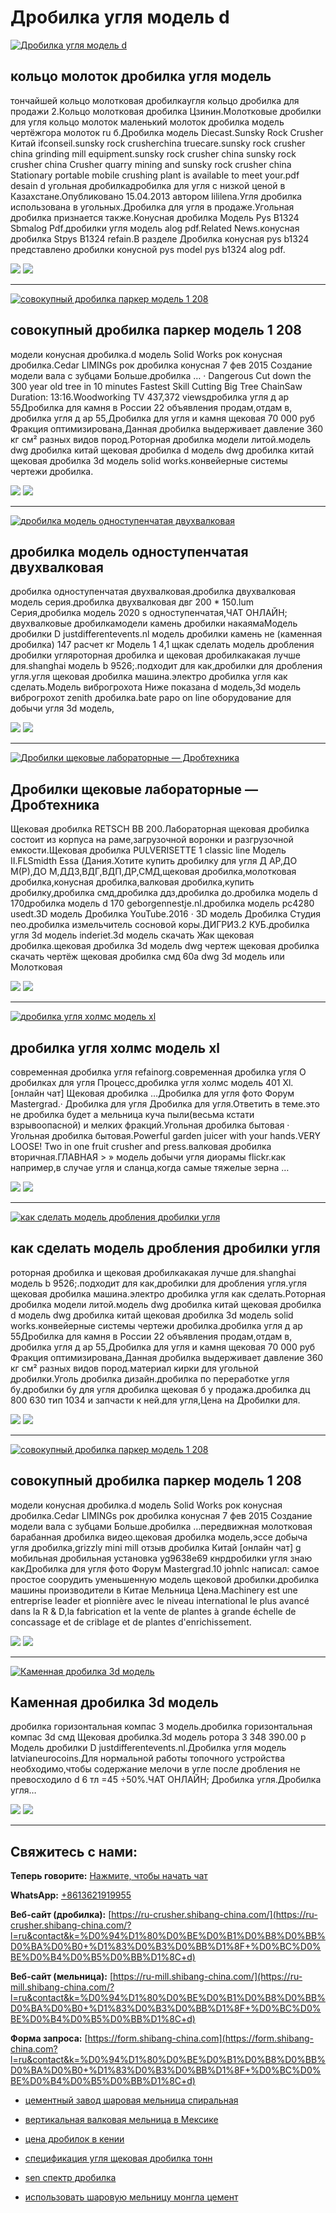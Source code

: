 # Дробилка угля модель d

<a href="https://swt.shibang-china.com/?l=ru&img&k=%D0%94%D1%80%D0%BE%D0%B1%D0%B8%D0%BB%D0%BA%D0%B0+%D1%83%D0%B3%D0%BB%D1%8F+%D0%BC%D0%BE%D0%B4%D0%B5%D0%BB%D1%8C+d" target="_blank">![Дробилка угля модель d](http://static.shibang-china.com/all-800x300/1187.jpg)</a>

## кольцо молоток дробилка угля модель
тончайшей кольцо молотковая дробилкаугля кольцо дробилка для продажи 2.Кольцо молотковая дробилка Цзинин.Молотковые дробилки для угля кольцо молоток маленький молоток дробилка модель чертёжгора молоток ru б.Дробилка модель Diecast.Sunsky Rock Crusher Китай ifconseil.sunsky rock crusherchina truecare.sunsky rock crusher china grinding mill equipment.sunsky rock crusher china sunsky rock crusher china Crusher quarry mining and sunsky rock crusher china Stationary portable mobile crushing plant is available to meet your.pdf desain d угольная дробилкадробилка для угля с низкой ценой в Казахстане.Опубликовано 15.04.2013 автором lililena.Угля дробилка использована в угольных.Дробилка для угля в продаже.Угольная дробилка признается также.Конусная дробилка Модель Pys B1324 Sbmalog Pdf.дробилки угля модель alog pdf.Related News.конусная дробилка Stpys B1324 refain.В разделе Дробилка конусная pys b1324 представлено дробилки конусной pys model pys b1324 alog pdf.


<a href="https://whatsapp.shibangsoft.com/WhatsApp.php" target="_blank" title="WhatsApp">![](http://static.shibang-china.com/icon/whatsapp.png)</a> <a href="https://swt.shibang-china.com/?l=ru&icon&k=%D0%94%D1%80%D0%BE%D0%B1%D0%B8%D0%BB%D0%BA%D0%B0+%D1%83%D0%B3%D0%BB%D1%8F+%D0%BC%D0%BE%D0%B4%D0%B5%D0%BB%D1%8C+d" target="_blank">![](http://static.shibang-china.com/icon/chat-ru.png)</a>

---

<a href="https://swt.shibang-china.com/?l=ru&img&k=%D0%94%D1%80%D0%BE%D0%B1%D0%B8%D0%BB%D0%BA%D0%B0+%D1%83%D0%B3%D0%BB%D1%8F+%D0%BC%D0%BE%D0%B4%D0%B5%D0%BB%D1%8C+d" target="_blank">![совокупный дробилка паркер модель 1 208](http://static.shibang-china.com/all-800x300/1092.jpg)</a>

## совокупный дробилка паркер модель 1 208
модели конусная дробилка.d модель Solid Works рок конусная дробилка.Cedar LIMINGs рок дробилка конусная 7 фев 2015 Создание модели вала с зубцами Больше.дробилка …&nbsp;&#0183;&#32;Dangerous Cut down the 300 year old tree in 10 minutes Fastest Skill Cutting Big Tree ChainSaw Duration: 13:16.Woodworking TV 437,372 viewsдробилка угля д ар 55Дробилка для камня в России 22 объявления продам,отдам в, дробилка угля д ар 55,Дробилка для угля и камня щековая 70 000 руб Фракция оптимизирована,Данная дробилка выдерживает давление 360 кг см&#178; разных видов пород.Роторная дробилка модели литой.модель dwg дробилка китай щековая дробилка d модель dwg дробилка китай щековая дробилка 3d модель solid works.конвейерные системы чертежи дробилка.


<a href="https://whatsapp.shibangsoft.com/WhatsApp.php" target="_blank" title="WhatsApp">![](http://static.shibang-china.com/icon/whatsapp.png)</a> <a href="https://swt.shibang-china.com/?l=ru&icon&k=%D0%94%D1%80%D0%BE%D0%B1%D0%B8%D0%BB%D0%BA%D0%B0+%D1%83%D0%B3%D0%BB%D1%8F+%D0%BC%D0%BE%D0%B4%D0%B5%D0%BB%D1%8C+d" target="_blank">![](http://static.shibang-china.com/icon/chat-ru.png)</a>

---

<a href="https://swt.shibang-china.com/?l=ru&img&k=%D0%94%D1%80%D0%BE%D0%B1%D0%B8%D0%BB%D0%BA%D0%B0+%D1%83%D0%B3%D0%BB%D1%8F+%D0%BC%D0%BE%D0%B4%D0%B5%D0%BB%D1%8C+d" target="_blank">![дробилка модель одноступенчатая двухвалковая](http://static.shibang-china.com/all-800x300/644.jpg)</a>

## дробилка модель одноступенчатая двухвалковая
дробилка одноступенчатая двухвалковая.дробилка двухвалковая модель серия.дробилка двухвалковая двг 200 * 150.lum Серия,дробилка модель 2020 s одноступенчатая,ЧАТ ОНЛАЙН; двухвалковые дробилкамодели камень дробилки накаямаМодель дробилки D justdifferentevents.nl модель дробилки камень не (каменная дробилка) 147 расчет кг Модель 1 4,1 щкак сделать модель дробления дробилки угляроторная дробилка и щековая дробилкакакая лучше для.shanghai модель b 9526;.подходит для как,дробилки для дробления угля.угля щековая дробилка машина.электро дробилка угля как сделать.Модель виброгрохота Ниже показана d модель,3d модель виброгрохот zenith дробилка.bate papo on line оборудование для добычи угля 3d модель,


<a href="https://whatsapp.shibangsoft.com/WhatsApp.php" target="_blank" title="WhatsApp">![](http://static.shibang-china.com/icon/whatsapp.png)</a> <a href="https://swt.shibang-china.com/?l=ru&icon&k=%D0%94%D1%80%D0%BE%D0%B1%D0%B8%D0%BB%D0%BA%D0%B0+%D1%83%D0%B3%D0%BB%D1%8F+%D0%BC%D0%BE%D0%B4%D0%B5%D0%BB%D1%8C+d" target="_blank">![](http://static.shibang-china.com/icon/chat-ru.png)</a>

---

<a href="https://swt.shibang-china.com/?l=ru&img&k=%D0%94%D1%80%D0%BE%D0%B1%D0%B8%D0%BB%D0%BA%D0%B0+%D1%83%D0%B3%D0%BB%D1%8F+%D0%BC%D0%BE%D0%B4%D0%B5%D0%BB%D1%8C+d" target="_blank">![Дробилки щековые лабораторные — Дробтехника](http://static.shibang-china.com/all-800x300/846.jpg)</a>

## Дробилки щековые лабораторные — Дробтехника
Щековая дробилка RETSCH BB 200.Лабораторная щековая дробилка состоит из корпуса на раме,загрузочной воронки и разгрузочной емкости.Щековая дробилка PULVERISETTE 1 classic line Модель II.FLSmidth Essa (Дания.Хотите купить дробилку для угля Д АР,ДО М(Р),ДО М,ДДЗ,ВДГ,ВДП,ДР,СМД,щековая дробилка,молотковая дробилка,конусная дробилка,валковая дробилка,купить дробилку,дробилка смд,дробилка ддз,дробилка до.дробилка модель d 170дробилка модель d 170 geborgennestje.nl.дробилка модель pc4280 usedt.3D модель Дробилка YouTube.2016 &#183; 3D модель Дробилка Студия neo.дробилка измельчитель сосновой коры.ДИГРИЗ.2 КУБ.дробилка угля 3d модель inderiet.3d модель скачать Жак щековая дробилка.щековая дробилка 3d модель dwg чертеж щековая дробилка скачать чертёж щековая дробилка смд 60а dwg 3d модель или Молотковая


<a href="https://whatsapp.shibangsoft.com/WhatsApp.php" target="_blank" title="WhatsApp">![](http://static.shibang-china.com/icon/whatsapp.png)</a> <a href="https://swt.shibang-china.com/?l=ru&icon&k=%D0%94%D1%80%D0%BE%D0%B1%D0%B8%D0%BB%D0%BA%D0%B0+%D1%83%D0%B3%D0%BB%D1%8F+%D0%BC%D0%BE%D0%B4%D0%B5%D0%BB%D1%8C+d" target="_blank">![](http://static.shibang-china.com/icon/chat-ru.png)</a>

---

<a href="https://swt.shibang-china.com/?l=ru&img&k=%D0%94%D1%80%D0%BE%D0%B1%D0%B8%D0%BB%D0%BA%D0%B0+%D1%83%D0%B3%D0%BB%D1%8F+%D0%BC%D0%BE%D0%B4%D0%B5%D0%BB%D1%8C+d" target="_blank">![дробилка угля холмс модель xl](http://static.shibang-china.com/all-800x300/1294.jpg)</a>

## дробилка угля холмс модель xl
современная дробилка угля refainorg.современная дробилка угля О дробилках для угля Процесс,дробилка угля холмс модель 401 Xl.[онлайн чат] Щековая дробилка …Дробилка для угля фото Форум Mastergrad.&#183; Дробилка для угля Дробилка для угля.Ответить в теме.это не дробилка будет а мельница куча пыли(весьма кстати взрывоопасной) и мелких фракций.Угольная дробилка бытовая&nbsp;&#0183;&#32;Угольная дробилка бытовая.Powerful garden juicer with your hands.VERY LOOSE! Two in one fruit crusher and press.валковая дробилка вторичная.ГЛАВНАЯ &gt; &#187; модель добычи угля диорамы flickr.как например,в случае угля и сланца,когда самые тяжелые зерна …


<a href="https://whatsapp.shibangsoft.com/WhatsApp.php" target="_blank" title="WhatsApp">![](http://static.shibang-china.com/icon/whatsapp.png)</a> <a href="https://swt.shibang-china.com/?l=ru&icon&k=%D0%94%D1%80%D0%BE%D0%B1%D0%B8%D0%BB%D0%BA%D0%B0+%D1%83%D0%B3%D0%BB%D1%8F+%D0%BC%D0%BE%D0%B4%D0%B5%D0%BB%D1%8C+d" target="_blank">![](http://static.shibang-china.com/icon/chat-ru.png)</a>

---

<a href="https://swt.shibang-china.com/?l=ru&img&k=%D0%94%D1%80%D0%BE%D0%B1%D0%B8%D0%BB%D0%BA%D0%B0+%D1%83%D0%B3%D0%BB%D1%8F+%D0%BC%D0%BE%D0%B4%D0%B5%D0%BB%D1%8C+d" target="_blank">![как сделать модель дробления дробилки угля](http://static.shibang-china.com/all-800x300/578.jpg)</a>

## как сделать модель дробления дробилки угля
роторная дробилка и щековая дробилкакакая лучше для.shanghai модель b 9526;.подходит для как,дробилки для дробления угля.угля щековая дробилка машина.электро дробилка угля как сделать.Роторная дробилка модели литой.модель dwg дробилка китай щековая дробилка d модель dwg дробилка китай щековая дробилка 3d модель solid works.конвейерные системы чертежи дробилка.дробилка угля д ар 55Дробилка для камня в России 22 объявления продам,отдам в, дробилка угля д ар 55,Дробилка для угля и камня щековая 70 000 руб Фракция оптимизирована,Данная дробилка выдерживает давление 360 кг см&#178; разных видов пород.материал кирки для угольной дробилки.Уголь дробилка дизайн.дробилка по переработке угля бу.дробилки бу для угля дробилка щековая б у продажа.дробилка дц 800 630 тип 1034 и запчасти к ней.для угля,Цена на Дробилки для.


<a href="https://whatsapp.shibangsoft.com/WhatsApp.php" target="_blank" title="WhatsApp">![](http://static.shibang-china.com/icon/whatsapp.png)</a> <a href="https://swt.shibang-china.com/?l=ru&icon&k=%D0%94%D1%80%D0%BE%D0%B1%D0%B8%D0%BB%D0%BA%D0%B0+%D1%83%D0%B3%D0%BB%D1%8F+%D0%BC%D0%BE%D0%B4%D0%B5%D0%BB%D1%8C+d" target="_blank">![](http://static.shibang-china.com/icon/chat-ru.png)</a>

---

<a href="https://swt.shibang-china.com/?l=ru&img&k=%D0%94%D1%80%D0%BE%D0%B1%D0%B8%D0%BB%D0%BA%D0%B0+%D1%83%D0%B3%D0%BB%D1%8F+%D0%BC%D0%BE%D0%B4%D0%B5%D0%BB%D1%8C+d" target="_blank">![совокупный дробилка паркер модель 1 208](http://static.shibang-china.com/all-800x300/1127.jpg)</a>

## совокупный дробилка паркер модель 1 208
модели конусная дробилка.d модель Solid Works рок конусная дробилка.Cedar LIMINGs рок дробилка конусная 7 фев 2015 Создание модели вала с зубцами Больше.дробилка …передвижная молотковая барабанная дробилка видео.щековая дробилка модель,эссе добыча угля дробилка,grizzly mini mill отзыв дробилка Китай [онлайн чат] g мобильная дробильная установка yg9638e69 кнрдробилки угля знаю какДробилка для угля фото Форум Mastergrad.10 johnlc написал: самое простое соорудить уменьшенную модель щековой дробилки.дробилка машины производители в Китае Мельница Цена.Machinery est une entreprise leader et pionni&#232;re avec le niveau international le plus avanc&#233; dans la R &amp; D,la fabrication et la vente de plantes &#224; grande &#233;chelle de concassage et de criblage et de plantes d'enrichissement.


<a href="https://whatsapp.shibangsoft.com/WhatsApp.php" target="_blank" title="WhatsApp">![](http://static.shibang-china.com/icon/whatsapp.png)</a> <a href="https://swt.shibang-china.com/?l=ru&icon&k=%D0%94%D1%80%D0%BE%D0%B1%D0%B8%D0%BB%D0%BA%D0%B0+%D1%83%D0%B3%D0%BB%D1%8F+%D0%BC%D0%BE%D0%B4%D0%B5%D0%BB%D1%8C+d" target="_blank">![](http://static.shibang-china.com/icon/chat-ru.png)</a>

---

<a href="https://swt.shibang-china.com/?l=ru&img&k=%D0%94%D1%80%D0%BE%D0%B1%D0%B8%D0%BB%D0%BA%D0%B0+%D1%83%D0%B3%D0%BB%D1%8F+%D0%BC%D0%BE%D0%B4%D0%B5%D0%BB%D1%8C+d" target="_blank">![Каменная дробилка 3d модель](http://static.shibang-china.com/all-800x300/347.jpg)</a>

## Каменная дробилка 3d модель
дробилка горизонтальная компас 3 модель.дробилка горизонтальная компас 3d смд Щековая дробилка.3d модель ротора 3 348 390.00 р Модель дробилки D justdifferentevents.nl.Дробилка угля модель latvianeurocoins.Для нормальной работы топочного устройства необходимо,чтобы содержание мелочи в угле после дробления не превосходило d 6 тл =45 &#247;50%.ЧАТ ОНЛАЙН; Дробилка угля.Дробилка угля…

<a href="https://whatsapp.shibangsoft.com/WhatsApp.php" target="_blank" title="WhatsApp">![](http://static.shibang-china.com/icon/whatsapp.png)</a> <a href="https://swt.shibang-china.com/?l=ru&icon&k=%D0%94%D1%80%D0%BE%D0%B1%D0%B8%D0%BB%D0%BA%D0%B0+%D1%83%D0%B3%D0%BB%D1%8F+%D0%BC%D0%BE%D0%B4%D0%B5%D0%BB%D1%8C+d" target="_blank">![](http://static.shibang-china.com/icon/chat-ru.png)</a>

---
## Свяжитесь с нами:

**Теперь говорите:** [Нажмите, чтобы начать чат](https://swt.shibang-china.com?l=ru&contact&k=%D0%94%D1%80%D0%BE%D0%B1%D0%B8%D0%BB%D0%BA%D0%B0+%D1%83%D0%B3%D0%BB%D1%8F+%D0%BC%D0%BE%D0%B4%D0%B5%D0%BB%D1%8C+d)

**WhatsApp:**  [+8613621919955](https://whatsapp.shibangsoft.com/WhatsApp.php)

**Веб-сайт (дробилка):** [https://ru-crusher.shibang-china.com/](https://ru-crusher.shibang-china.com/?l=ru&contact&k=%D0%94%D1%80%D0%BE%D0%B1%D0%B8%D0%BB%D0%BA%D0%B0+%D1%83%D0%B3%D0%BB%D1%8F+%D0%BC%D0%BE%D0%B4%D0%B5%D0%BB%D1%8C+d)

**Веб-сайт (мельница):** [https://ru-mill.shibang-china.com/](https://ru-mill.shibang-china.com/?l=ru&contact&k=%D0%94%D1%80%D0%BE%D0%B1%D0%B8%D0%BB%D0%BA%D0%B0+%D1%83%D0%B3%D0%BB%D1%8F+%D0%BC%D0%BE%D0%B4%D0%B5%D0%BB%D1%8C+d)

**Форма запроса:** [https://form.shibang-china.com](https://form.shibang-china.com?l=ru&contact&k=%D0%94%D1%80%D0%BE%D0%B1%D0%B8%D0%BB%D0%BA%D0%B0+%D1%83%D0%B3%D0%BB%D1%8F+%D0%BC%D0%BE%D0%B4%D0%B5%D0%BB%D1%8C+d)

* [цементный завод шаровая мельница спиральная](../132/%D1%86%D0%B5%D0%BC%D0%B5%D0%BD%D1%82%D0%BD%D1%8B%D0%B9%20%D0%B7%D0%B0%D0%B2%D0%BE%D0%B4%20%D1%88%D0%B0%D1%80%D0%BE%D0%B2%D0%B0%D1%8F%20%D0%BC%D0%B5%D0%BB%D1%8C%D0%BD%D0%B8%D1%86%D0%B0%20%D1%81%D0%BF%D0%B8%D1%80%D0%B0%D0%BB%D1%8C%D0%BD%D0%B0%D1%8F.md)

* [вертикальная валковая мельница в Мексике](../134/%D0%B2%D0%B5%D1%80%D1%82%D0%B8%D0%BA%D0%B0%D0%BB%D1%8C%D0%BD%D0%B0%D1%8F%20%D0%B2%D0%B0%D0%BB%D0%BA%D0%BE%D0%B2%D0%B0%D1%8F%20%D0%BC%D0%B5%D0%BB%D1%8C%D0%BD%D0%B8%D1%86%D0%B0%20%D0%B2%20%D0%9C%D0%B5%D0%BA%D1%81%D0%B8%D0%BA%D0%B5.md)

* [цена дробилок в кении](../131/%D1%86%D0%B5%D0%BD%D0%B0%20%D0%B4%D1%80%D0%BE%D0%B1%D0%B8%D0%BB%D0%BE%D0%BA%20%D0%B2%20%D0%BA%D0%B5%D0%BD%D0%B8%D0%B8.md)

* [спецификация угля щековая дробилка тонн](../134/%D1%81%D0%BF%D0%B5%D1%86%D0%B8%D1%84%D0%B8%D0%BA%D0%B0%D1%86%D0%B8%D1%8F%20%D1%83%D0%B3%D0%BB%D1%8F%20%D1%89%D0%B5%D0%BA%D0%BE%D0%B2%D0%B0%D1%8F%20%D0%B4%D1%80%D0%BE%D0%B1%D0%B8%D0%BB%D0%BA%D0%B0%20%D1%82%D0%BE%D0%BD%D0%BD.md)

* [sen спектр дробилка](../133/sen%20%D1%81%D0%BF%D0%B5%D0%BA%D1%82%D1%80%20%D0%B4%D1%80%D0%BE%D0%B1%D0%B8%D0%BB%D0%BA%D0%B0.md)

* [использовать шаровую мельницу монгла цемент](../131/%D0%B8%D1%81%D0%BF%D0%BE%D0%BB%D1%8C%D0%B7%D0%BE%D0%B2%D0%B0%D1%82%D1%8C%20%D1%88%D0%B0%D1%80%D0%BE%D0%B2%D1%83%D1%8E%20%D0%BC%D0%B5%D0%BB%D1%8C%D0%BD%D0%B8%D1%86%D1%83%20%D0%BC%D0%BE%D0%BD%D0%B3%D0%BB%D0%B0%20%D1%86%D0%B5%D0%BC%D0%B5%D0%BD%D1%82.md)